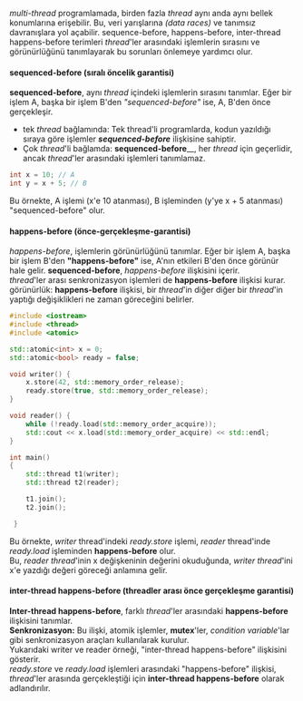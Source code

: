 _multi-thread_ programlamada, birden fazla _thread_ aynı anda aynı bellek konumlarına erişebilir. Bu, veri yarışlarına _(data races)_ ve tanımsız davranışlara yol açabilir. 
sequence-before, happens-before, inter-thread happens-before terimleri _thread_'ler arasındaki işlemlerin sırasını ve görünürlüğünü tanımlayarak bu sorunları önlemeye yardımcı olur.

#### sequenced-before (sıralı öncelik garantisi)
**sequenced-before**, aynı _thread_ içindeki işlemlerin sırasını tanımlar. Eğer bir işlem A, başka bir işlem B'den _"sequenced-before"_ ise, A, B'den önce gerçekleşir.
- tek _thread_ bağlamında: Tek thread'li programlarda, kodun yazıldığı sıraya göre işlemler **_sequenced-before_** ilişkisine sahiptir.
- Çok _thread_'li bağlamda: **sequenced-before**__, her _thread_ için geçerlidir, ancak _thread_'ler arasındaki işlemleri tanımlamaz.

```cpp
int x = 10; // A
int y = x + 5; // B
```
Bu örnekte, A işlemi (x'e 10 atanması), B işleminden (y'ye x + 5 atanması) "sequenced-before" olur.

#### happens-before (önce-gerçekleşme-garantisi)
_happens-before_, işlemlerin görünürlüğünü tanımlar. Eğer bir işlem A, başka bir işlem B'den **"happens-before"** ise, A'nın etkileri B'den önce görünür hale gelir.
**sequenced-before**, _happens-before_ ilişkisini içerir.<br>
_thread_'ler arası senkronizasyon işlemleri de **happens-before** ilişkisi kurar.<br>
görünürlük: **happens-before** ilişkisi, bir _thread_'in diğer diğer bir _thread_'in yaptığı değişiklikleri ne zaman göreceğini belirler.

```cpp
#include <iostream>
#include <thread>
#include <atomic>

std::atomic<int> x = 0;
std::atomic<bool> ready = false;

void writer() {
    x.store(42, std::memory_order_release);
    ready.store(true, std::memory_order_release);
}

void reader() {
    while (!ready.load(std::memory_order_acquire));
    std::cout << x.load(std::memory_order_acquire) << std::endl;
}

int main() 
{
    std::thread t1(writer);
    std::thread t2(reader);

    t1.join();
    t2.join();

 }
```

Bu örnekte, _writer_ thread'indeki _ready.store_ işlemi, _reader_ thread'inde _ready.load_ işleminden **happens-before** olur. <br>
Bu, _reader thread_'inin x değişkeninin değerini okuduğunda, _writer thread_'ini x'e yazdığı değeri göreceği anlamına gelir.

#### inter-thread happens-before (threadler arası önce gerçekleşme garantisi)
**Inter-thread happens-before**, farklı _thread_'ler arasındaki **happens-before** ilişkisini tanımlar. <br>
**Senkronizasyon:** Bu ilişki, atomik işlemler, **mutex**'ler, _condition variable_'lar gibi senkronizasyon araçları kullanılarak kurulur.<br>
Yukarıdaki writer ve reader örneği, "inter-thread happens-before" ilişkisini gösterir. <br>
_ready.store_ ve _ready.load_ işlemleri arasındaki "happens-before" ilişkisi, _thread_'ler arasında gerçekleştiği için **inter-thread happens-before** olarak adlandırılır.

